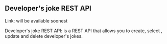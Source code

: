## Developer's joke REST API
Link: will be available soonest

Developer's joke REST API: is a REST API that  allows you to create, select , update and delete developer's jokes.